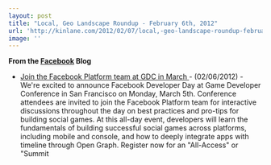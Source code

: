 ```yaml
---
layout: post
title: "Local, Geo Landscape Roundup - February 6th, 2012"
url: 'http://kinlane.com/2012/02/07/local,-geo-landscape-roundup-february-6th,-2012/'
image: ''
---
```


**From the [Facebook][1] Blog**

  * [Join the Facebook Platform team at GDC in March ][2]\- (02/06/2012) - We're excited to announce Facebook Developer Day at Game Developer Conference in San Francisco on Monday, March 5th. Conference attendees are invited to join the Facebook Platform team for interactive discussions throughout the day on best practices and pro-tips for building social games. At this all-day event, developers will learn the fundamentals of building successful social games across platforms, including mobile and console, and how to deeply integrate apps with timeline through Open Graph. Register now for an "All-Access" or "Summit

   [1]: http://developers.facebook.com/blog/feed (Facebook Blog)
   [2]: http://working.laneworks.net/gather/
